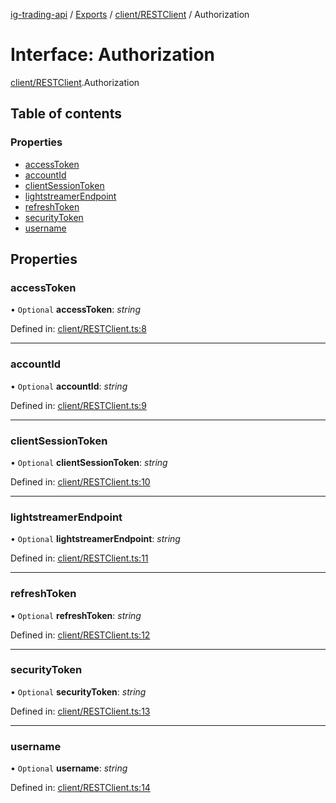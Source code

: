 [ig-trading-api](../README.md) / [Exports](../modules.md) / [client/RESTClient](../modules/client_restclient.md) / Authorization

# Interface: Authorization

[client/RESTClient](../modules/client_restclient.md).Authorization

## Table of contents

### Properties

- [accessToken](client_restclient.authorization.md#accesstoken)
- [accountId](client_restclient.authorization.md#accountid)
- [clientSessionToken](client_restclient.authorization.md#clientsessiontoken)
- [lightstreamerEndpoint](client_restclient.authorization.md#lightstreamerendpoint)
- [refreshToken](client_restclient.authorization.md#refreshtoken)
- [securityToken](client_restclient.authorization.md#securitytoken)
- [username](client_restclient.authorization.md#username)

## Properties

### accessToken

• `Optional` **accessToken**: _string_

Defined in: [client/RESTClient.ts:8](https://github.com/bennycode/ig-trading-api/blob/8f9d994/src/client/RESTClient.ts#L8)

---

### accountId

• `Optional` **accountId**: _string_

Defined in: [client/RESTClient.ts:9](https://github.com/bennycode/ig-trading-api/blob/8f9d994/src/client/RESTClient.ts#L9)

---

### clientSessionToken

• `Optional` **clientSessionToken**: _string_

Defined in: [client/RESTClient.ts:10](https://github.com/bennycode/ig-trading-api/blob/8f9d994/src/client/RESTClient.ts#L10)

---

### lightstreamerEndpoint

• `Optional` **lightstreamerEndpoint**: _string_

Defined in: [client/RESTClient.ts:11](https://github.com/bennycode/ig-trading-api/blob/8f9d994/src/client/RESTClient.ts#L11)

---

### refreshToken

• `Optional` **refreshToken**: _string_

Defined in: [client/RESTClient.ts:12](https://github.com/bennycode/ig-trading-api/blob/8f9d994/src/client/RESTClient.ts#L12)

---

### securityToken

• `Optional` **securityToken**: _string_

Defined in: [client/RESTClient.ts:13](https://github.com/bennycode/ig-trading-api/blob/8f9d994/src/client/RESTClient.ts#L13)

---

### username

• `Optional` **username**: _string_

Defined in: [client/RESTClient.ts:14](https://github.com/bennycode/ig-trading-api/blob/8f9d994/src/client/RESTClient.ts#L14)
